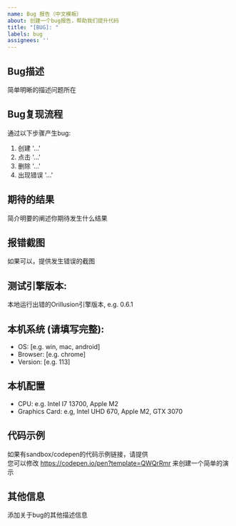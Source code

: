 ```yaml
---
name: Bug 报告（中文模板）
about: 创建一个bug报告，帮助我们提升代码
title: "[BUG]: "
labels: bug
assignees: ''
---
```


## Bug描述
简单明晰的描述问题所在

## Bug复现流程
通过以下步骤产生bug:
1. 创建 '...'
2. 点击 '...'
3. 删除 '...'
4. 出现错误 '...'

## 期待的结果
简介明要的阐述你期待发生什么结果

## 报错截图
如果可以，提供发生错误的截图

## 测试引擎版本:
本地运行出错的Orillusion引擎版本, e.g. 0.6.1

## 本机系统 (请填写完整):
 - OS: [e.g. win, mac, android]
 - Browser: [e.g. chrome]
 - Version: [e.g. 113]

## 本机配置
- CPU: e.g. Intel I7 13700, Apple M2
- Graphics Card: e.g, Intel UHD 670, Apple M2, GTX 3070

## 代码示例
如果有sandbox/codepen的代码示例链接，请提供  
您可以修改 https://codepen.io/pen?template=QWQrRmr 来创建一个简单的演示

## 其他信息
添加关于bug的其他描述信息
